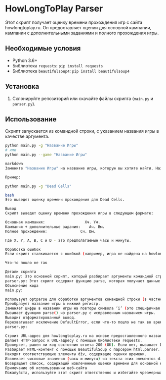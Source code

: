 # HowLongToPlay Parser

Этот скрипт получает оценку времени прохождения игр с сайта howlongtoplay.ru. Он предоставляет оценки для основной кампании, кампании с дополнительными заданиями и полного прохождения игры.

## Необходимые условия

*   Python 3.6+
*   Библиотека `requests`:  `pip install requests`
*   Библиотека `beautifulsoup4`: `pip install beautifulsoup4`

## Установка

1.  Склонируйте репозиторий или скачайте файлы скрипта (`main.py` и `parser.py`).

## Использование

Скрипт запускается из командной строки, с указанием названия игры в качестве аргумента.

```bash
python main.py -g "Название Игры"
# или
python main.py --game "Название Игры"

markdown
Замените "Название Игры" на название игры, которую вы хотите найти. Название игры должно быть похоже на то, как оно указано на howlongtoplay.ru, для получения наилучших результатов.

Пример:

python main.py -g "Dead Cells"

bash
Это выведет оценку времени прохождения для Dead Cells.

Вывод
Скрипт выведет оценку времени прохождения игры в следующем формате:

Основная кампания:                  Xч. Yм.
Кампания + дополнительные задания:    Aч. Bм.
Полное прохождение:               Cч. Dм.

Где X, Y, A, B, C и D - это предполагаемые часы и минуты.

Обработка ошибок
Если скрипт сталкивается с ошибкой (например, игра не найдена на howlongtoplay.ru), он выведет сообщение:

Что-то пошло не так

Детали скрипта
main.py: Это основной скрипт, который разбирает аргументы командной строки, вызывает функцию parse из parser.py и выводит результаты. Он обрабатывает ввод пользователя и сообщает об ошибках.
parser.py: Этот скрипт содержит функцию parse, которая получает данные с howlongtoplay.ru, разбирает HTML с помощью BeautifulSoup и извлекает оценку времени прохождения. Он использует библиотеку requests для выполнения HTTP-запросов и beautifulsoup4 для разбора HTML. Он также определяет пользовательское исключение DefaultError для обработки ошибок во время разбора.
Объяснение кода
main.py:

Использует optparse для обработки аргументов командной строки (в частности, опцию -g или --game).
Преобразует название игры в нижний регистр.
Заменяет цифры в названии игры на повторы символа ‘i’ (это специфичная обработка для соответствия требованиям сайта). Например, “diablo4” становится “diabloiiii”.
Вызывает функцию parse() из parser.py с исправленным названием игры.
Выводит отформатированный вывод.
Перехватывает исключение DefaultError, если что-то пошло не так во время разбора.
parser.py:

Строит URL-адрес для howlongtoplay.ru на основе предоставленного названия игры.
Делает HTTP-запрос к URL-адресу с помощью библиотеки requests.
Проверяет, равен ли код состояния ответа 200 (OK). Если нет, вызывает DefaultError.
Разбирает HTML-контент с помощью BeautifulSoup с парсером html.parser.
Находит соответствующие элементы div, содержащие оценки времени.
Извлекает числовые значения (часы и минуты) из текста этих элементов div с помощью регулярных выражений.
Возвращает список, содержащий извлеченные оценки времени для основной кампании, кампании с дополнительными заданиями и полного прохождения.
Примечание об использовании веб-сайта
Пожалуйста, используйте этот скрипт ответственно и избегайте чрезмерных запросов к веб-сайту howlongtoplay.ru. Слишком много запросов за короткий период времени может быть расценено как злоупотребление и может привести к блокировке вашего IP-адреса. Рассмотрите возможность добавления задержек между запросами, если вы планируете использовать скрипт для многократного поиска. “`
